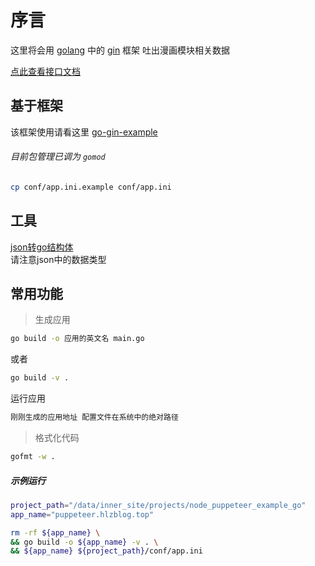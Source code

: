 # 序言
这里将会用 [golang](https://golang.org/) 中的 [gin](https://www.yoytang.com/go-gin-doc.html) 框架 吐出漫画模块相关数据  

[点此查看接口文档](http://api_puppeteer.doc.hlzblog.top/)  

## 基于框架
该框架使用请看这里 [go-gin-example](https://node_puppeteer_example_go/blob/master/README_ZH.md)   

###### 目前包管理已调为 `gomod`  

~~~bash
cp conf/app.ini.example conf/app.ini  
~~~

## 工具

[json转go结构体](https://www.sojson.com/json/json2go.html)  
请注意json中的数据类型  

## 常用功能

> 生成应用

~~~bash
go build -o 应用的英文名 main.go
~~~

或者  

~~~bash
go build -v .
~~~

运行应用  

~~~bash
刚刚生成的应用地址 配置文件在系统中的绝对路径
~~~

> 格式化代码

~~~bash
gofmt -w .
~~~

##### 示例运行

~~~bash
project_path="/data/inner_site/projects/node_puppeteer_example_go"
app_name="puppeteer.hlzblog.top"

rm -rf ${app_name} \
&& go build -o ${app_name} -v . \
&& ${app_name} ${project_path}/conf/app.ini 
~~~